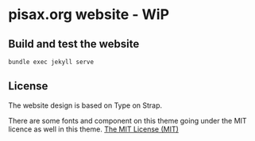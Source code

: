 # pisax.org website - WiP

## Build and test the website

~~~
bundle exec jekyll serve
~~~

## License

The website design is based on Type on Strap.


There are some fonts and component on this theme going under the MIT licence as well in this theme.
[The MIT License (MIT)](https://raw.githubusercontent.com/Sylhare/Type-on-Strap/master/LICENSE)
